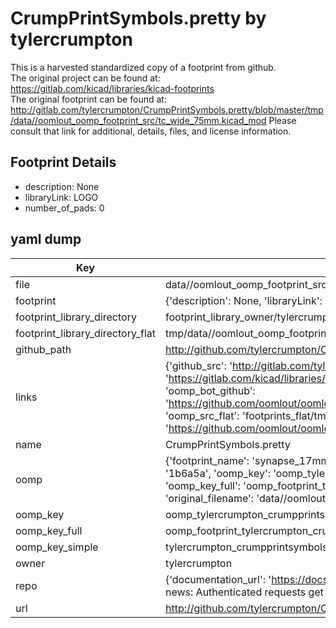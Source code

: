 # CrumpPrintSymbols.pretty by tylercrumpton  
This is a harvested standardized copy of a footprint from github.  
The original project can be found at:  
https://gitlab.com/kicad/libraries/kicad-footprints  
The original footprint can be found at:
http://gitlab.com/tylercrumpton/CrumpPrintSymbols.pretty/blob/master/tmp/data//oomlout_oomp_footprint_src/tc_wide_75mm.kicad_mod
Please consult that link for additional, details, files, and license information.  
## Footprint Details
* description: None  
* libraryLink: LOGO  
* number_of_pads: 0  
## yaml dump  
| Key | Value |  
| --- | --- |  
| file | data//oomlout_oomp_footprint_src/CrumpPrintSymbols.pretty/synapse_17mm.kicad_mod |  
| footprint | {'description': None, 'libraryLink': 'LOGO', 'number_of_pads': 0} |  
| footprint_library_directory | footprint_library_owner/tylercrumpton_CrumpPrintSymbols.pretty |  
| footprint_library_directory_flat | tmp/data//oomlout_oomp_footprint_src/footprints_flat/tylercrumpton_crumpprintsymbols_synapse_17mm/working |  
| github_path | http://github.com/tylercrumpton/CrumpPrintSymbols.pretty/blob/master/tmp/data//oomlout_oomp_footprint_src/synapse_17mm.kicad_mod |  
| links | {'github_src': 'http://gitlab.com/tylercrumpton/CrumpPrintSymbols.pretty/blob/master/tmp/data//oomlout_oomp_footprint_src/tc_wide_75mm.kicad_mod', 'github_src_repo': 'https://gitlab.com/kicad/libraries/kicad-footprints', 'oomp_bot': 'tmp/data//oomlout_oomp_footprint_src/footprints/tylercrumpton_crumpprintsymbols_synapse_17mm/working', 'oomp_bot_github': 'https://github.com/oomlout/oomlout_oomp_footprint_bot/tree/main/tmp/data//oomlout_oomp_footprint_src/footprints/tylercrumpton_crumpprintsymbols_synapse_17mm/working', 'oomp_src_flat': 'footprints_flat/tmp/data//oomlout_oomp_footprint_src/footprints_flat/tylercrumpton_crumpprintsymbols_synapse_17mm/working', 'oomp_src_flat_github': 'https://github.com/oomlout/oomlout_oomp_footprint_src/tree/main/tmp/data//oomlout_oomp_footprint_src/footprints_flat/tylercrumpton_crumpprintsymbols_synapse_17mm/working'} |  
| name | CrumpPrintSymbols.pretty |  
| oomp | {'footprint_name': 'synapse_17mm', 'library_name': 'crumpprintsymbols', 'md5': '1b6a5ab870fdfe229b4bab6769ef0084', 'md5_10': '1b6a5ab870', 'md5_5': '1b6a5', 'md5_6': '1b6a5a', 'oomp_key': 'oomp_tylercrumpton_crumpprintsymbols_synapse_17mm', 'oomp_key_extra': 'oomp_footprint_tylercrumpton_crumpprintsymbols_synapse_17mm', 'oomp_key_full': 'oomp_footprint_tylercrumpton_crumpprintsymbols_synapse_17mm_1b6a5a', 'oomp_key_simple': 'tylercrumpton_crumpprintsymbols_synapse_17mm', 'original_filename': 'data//oomlout_oomp_footprint_src/CrumpPrintSymbols.pretty/synapse_17mm.kicad_mod', 'owner_name': 'tylercrumpton'} |  
| oomp_key | oomp_tylercrumpton_crumpprintsymbols_synapse_17mm |  
| oomp_key_full | oomp_footprint_tylercrumpton_crumpprintsymbols_synapse_17mm |  
| oomp_key_simple | tylercrumpton_crumpprintsymbols_synapse_17mm |  
| owner | tylercrumpton |  
| repo | {'documentation_url': 'https://docs.github.com/rest/overview/resources-in-the-rest-api#rate-limiting', 'message': "API rate limit exceeded for 84.66.142.224. (But here's the good news: Authenticated requests get a higher rate limit. Check out the documentation for more details.)"} |  
| url | http://github.com/tylercrumpton/CrumpPrintSymbols.pretty |  

